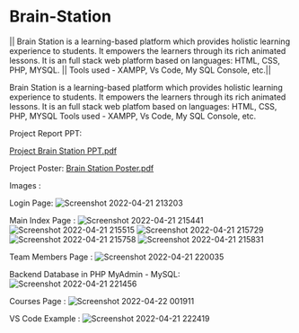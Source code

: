 # Brain-Station
|| Brain Station is a learning-based platform which provides holistic learning experience to students. It empowers the learners through its rich animated lessons. It is an full stack web platform based on languages: HTML, CSS, PHP, MYSQL. || Tools used - XAMPP, Vs Code, My SQL Console, etc.||


Brain Station is a learning-based platform which provides holistic learning experience to students. It empowers the learners through its rich animated lessons.
It is an full stack web platfom based on languages: HTML, CSS, PHP, MYSQL
Tools used - XAMPP, Vs Code, My SQL Console, etc.


Project Report PPT:

[Project Brain Station PPT.pdf](https://github.com/AayushDev-02/Brain-Station/files/9836373/Project.Brain.Station.PPT.pdf)

Project Poster:
[Brain Station Poster.pdf](https://github.com/AayushDev-02/Brain-Station/files/9839418/Brain.Station.Poster.pdf)


Images :

Login Page: 
![Screenshot 2022-04-21 213203](https://user-images.githubusercontent.com/105657470/197133784-2e6a64fc-73f4-4192-ad26-7fa4b4c84229.jpg)

Main Index Page : 
![Screenshot 2022-04-21 215441](https://user-images.githubusercontent.com/105657470/197133871-a60917b8-35c8-41c9-86d2-ce7660ddf496.jpg)
![Screenshot 2022-04-21 215515](https://user-images.githubusercontent.com/105657470/197133886-c1b16776-056a-4a3f-a173-5742120ccd34.jpg)
![Screenshot 2022-04-21 215729](https://user-images.githubusercontent.com/105657470/197133903-ada0f648-51fe-4bbf-bcdb-eb8c5e7ef676.jpg)
![Screenshot 2022-04-21 215758](https://user-images.githubusercontent.com/105657470/197133909-bd6d619f-35fc-4eaf-9545-d8c8a20720c7.jpg)
![Screenshot 2022-04-21 215831](https://user-images.githubusercontent.com/105657470/197133923-1e220a00-867f-43fd-be46-a4ab0bae412f.jpg)


Team Members Page :
![Screenshot 2022-04-21 220035](https://user-images.githubusercontent.com/105657470/197133960-0b48efea-1d7e-4f0c-b867-454164a90d61.jpg)


Backend Database in PHP MyAdmin - MySQL:
![Screenshot 2022-04-21 221456](https://user-images.githubusercontent.com/105657470/197134092-018f3156-6843-4272-9554-7687f2cebfc8.jpg)


Courses Page :
![Screenshot 2022-04-22 001911](https://user-images.githubusercontent.com/105657470/197134139-4e573268-d4b2-4ead-8f5b-93edc717dd5a.jpg)

VS Code Example :
![Screenshot 2022-04-21 222419](https://user-images.githubusercontent.com/105657470/197134252-4d769295-98a1-4cdd-b3cc-199e10a2827f.jpg)

